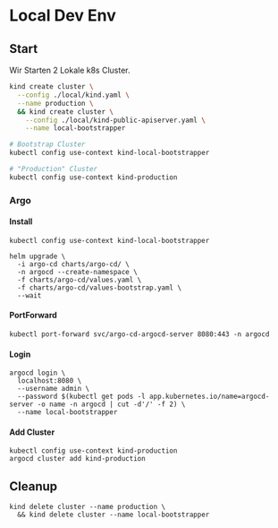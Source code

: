 # Local Dev Env

## Start 

Wir Starten 2 Lokale k8s Cluster.

```sh
kind create cluster \
  --config ./local/kind.yaml \
  --name production \
  && kind create cluster \
    --config ./local/kind-public-apiserver.yaml \
    --name local-bootstrapper

# Bootstrap Cluster
kubectl config use-context kind-local-bootstrapper

# "Production" Cluster
kubectl config use-context kind-production

```

### Argo

#### Install

```
kubectl config use-context kind-local-bootstrapper

helm upgrade \
  -i argo-cd charts/argo-cd/ \
  -n argocd --create-namespace \
  -f charts/argo-cd/values.yaml \
  -f charts/argo-cd/values-bootstrap.yaml \
  --wait
```

#### PortForward

```
kubectl port-forward svc/argo-cd-argocd-server 8080:443 -n argocd
```

#### Login

```
argocd login \
  localhost:8080 \
  --username admin \
  --password $(kubectl get pods -l app.kubernetes.io/name=argocd-server -o name -n argocd | cut -d'/' -f 2) \
  --name local-bootstrapper
```

#### Add Cluster

```
kubectl config use-context kind-production
argocd cluster add kind-production
```

## Cleanup

```
kind delete cluster --name production \
  && kind delete cluster --name local-bootstrapper
```
